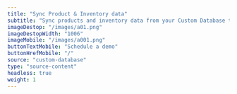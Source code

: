 ```yaml
---
title: "Sync Product & Inventory data"
subtitle: "Sync products and inventory data from your Custom Database to your sales channel(s)"
imageDestop: "/images/a01.png"
imageDestopWidth: "1006"
imageMobile: "/images/a001.png"
buttonTextMobile: "Schedule a demo"
buttonHrefMobile: "/"
source: "custom-database"
type: "source-content"
headless: true
weight: 1
---
```

